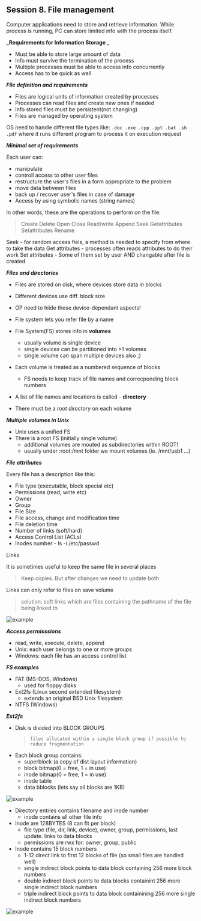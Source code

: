 ## Session 8. File management

Computer applications need to store and retrieve information.
While process is running, PC can store limited info with the process itself.

**_Requirements for Information Storage _**

-   Must be able to store large amount of data
-   Info must survive the termination of the process
-   Multiple processes must be able to access info concurrently
-   Access has to be quick as well

**_File definition and requirements_**

-   Files are logical units of information created by processes
-   Processes can read files and create new ones if needed
-   Info stored files must be persistent(not changing)
-   Files are managed by operating system

OS need to handle different file types like:
`.doc .exe .cpp .ppt .bat .sh .pdf`
where it runs different program to process it on execution request

**_Minimal set of requirements_**

Each user can:

-   manipulate
-   controll access to other user files
-   restructure the user's files in a form appropriate to the problem
-   move data between files
-   back up / recover user's files in case of damage
-   Access by using symbolic names (string names)

In other words, these are the operations to perform on the file:

> Create Delete Open Close Read/write Append Seek Getattributes Setattributes Rename

Seek - for random access fiels, a method is needed to specify from where to take the data
Get attributes - processes often reads attributes to do their work
Set attributes - Some of them set by user AND changable after file is created

**_Files and directories_**

-   Files are stored on disk, where devices store data in blocks
-   Different devices use diff. block size
-   OP need to hiide these device-dependant aspects!
-   File system lets you refer file by a name

-   File System(FS) stores info in **volumes**
    -   usually volume is single device
    -   single devices can be partitioned into >1 volumes
    -   single volume can span multiple devices also ;)
-   Each volume is treated as a numbered sequence of blocks
    -   FS needs to keep track of file names and correcponding block numbers
-   A list of file names and locations is called - **directory**
-   There must be a _root directory_ on each volume

**_Multiple volumes in Unix_**

-   Unix uses a unified FS
-   There is a root FS (initially single volume)
    -   additional volumes are mouted as subdirectories within ROOT!
    -   usually under :root:/mnt folder we mount volumes (ie. /mnt/usb1 ...)

**_File attributes_**

Every file has a description like this:

-   File type (executable, block special etc)
-   Permissions (read, write etc)
-   Owner
-   Group
-   File Size
-   File access, change and modification time
-   File deletion time
-   Number of links (soft/hard)
-   Access Control List (ACLs)
-   Inodes number - ls -i /etc/passwd

Links

It is sometimes useful to keep the same file in several places

> Keep copies. But after changes we need to update both

Links can only refer to files on save volume

> solution: soft links which are files containing the pathname of the file being linked to

![example](https://i.gyazo.com/7e3d39174ce058e2320d3a36b8b33e92.png)

**_Access permisssions_**

-   read, write, execute, delete, append
-   Unix: each user belongs to one or more groups
-   Windows: each file has an access control list

**_FS examples_**

-   FAT (MS-DOS, Windows)
    -   used for floppy disks
-   Ext2fs (Linux second extended filesystem)
    -   extends an original BSD Unix filesystem
-   NTFS (Windows)

**_Ext2fs_**

-   Disk is divided into BLOCK GROUPS
    >     files allocated within a single block group if possible to reduce fragmentation
-   Each block group contains:
    -   superblock (a copy of dist layout information)
    -   block bitmap(0 = free, 1 = in use)
    -   inode bitmap(0 = free, 1 = in use)
    -   inode table
    -   data bblocks (lets say all blocks are 1KB)

![example](https://i.gyazo.com/0d10031a79cf8441be2e0fc31566914a.png)

-   Directory entries contains filename and inode number
    -   inode contains all other file info
-   Inode are 128BYTES (8 can fit per block)
    -   file type (file, dir, link, device), owner, group, permissions, last update. links to data blocks
    -   permissions are rwx for: owner, group, public
-   Inode contains 15 block numbers
    -   1-12 direct link to first 12 blocks of file (so small files are handled well)
    -   single indirect block points to data block containing 256 more block numbers
    -   double indirect block points to data blocks containint 256 more single indirect block numbers
    -   triple indirect block points to data block containining 256 more single indirect block numbers

![example](https://i.gyazo.com/3bd58baeabbb081f9dc43c2a96c262e8.png)
